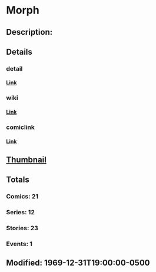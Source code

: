 # Morph
## Description: 
## Details
### detail
#### [Link](http://marvel.com/characters/1511/morph?utm_campaign=apiRef&utm_source=225578a89fc76f3d20fbffda5d17a88d)
### wiki
#### [Link](http://marvel.com/universe/Morph_%28Exiles%29?utm_campaign=apiRef&utm_source=225578a89fc76f3d20fbffda5d17a88d)
### comiclink
#### [Link](http://marvel.com/comics/characters/1009456/morph?utm_campaign=apiRef&utm_source=225578a89fc76f3d20fbffda5d17a88d)
## [Thumbnail](http://i.annihil.us/u/prod/marvel/i/mg/f/10/4ce5a06d6a8ad.jpg)
## Totals
### Comics: 21
### Series: 12
### Stories: 23
### Events: 1
## Modified: 1969-12-31T19:00:00-0500